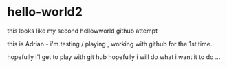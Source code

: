 # hello-world2
this looks like my second hellowworld  github attempt

this is Adrian - i'm testing / playing , working with github for the 1st time.

hopefully i'l get to play with git hub
hopefully i will do what i want it to do ...

